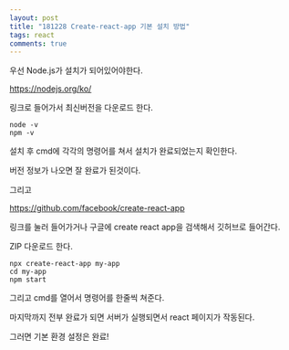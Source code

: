 ```yaml
---
layout: post
title: "181228 Create-react-app 기본 설치 방법"
tags: react
comments: true
---
```



우선 Node.js가 설치가 되어있어야한다.

<https://nodejs.org/ko/>

링크로 들어가서 최신버전을 다운로드 한다.
```
node -v
npm -v
```
 설치 후 cmd에 각각의 명령어를 쳐서 설치가 완료되었는지 확인한다.

버전 정보가 나오면 잘 완료가 된것이다.

그리고

<https://github.com/facebook/create-react-app>

링크를 눌러 들어가거나 구글에 create react app을 검색해서 깃허브로 들어간다.

ZIP 다운로드 한다.
```
npx create-react-app my-app
cd my-app
npm start
```
그리고 cmd를 열어서 명령어를 한줄씩 쳐준다.

마지막까지 전부 완료가 되면 서버가 실행되면서 react 페이지가 작동된다.

그러면 기본 환경 설정은 완료!
